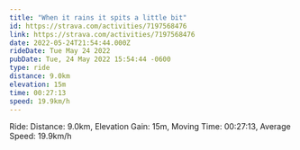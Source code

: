 ```yaml
---
title: "When it rains it spits a little bit"
id: https://strava.com/activities/7197568476
link: https://strava.com/activities/7197568476
date: 2022-05-24T21:54:44.000Z
rideDate: Tue May 24 2022
pubDate: Tue, 24 May 2022 15:54:44 -0600
type: ride
distance: 9.0km
elevation: 15m
time: 00:27:13
speed: 19.9km/h
---
```

Ride: Distance: 9.0km, Elevation Gain: 15m, Moving Time: 00:27:13, Average Speed: 19.9km/h